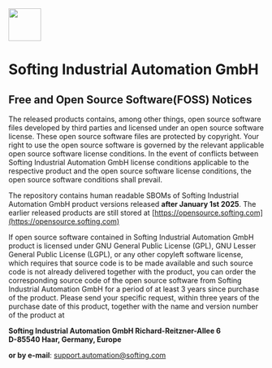 <img src="https://company.softing.com/typo3conf/ext/softingtheme/Resources/Public/Images/logo.png" height="64px">

# Softing Industrial Automation GmbH
## Free and Open Source Software(FOSS) Notices 

The released products contains, among other things, open source software files developed by third parties and licensed under an open source software license. These open source software files are protected by copyright. Your right to use the open source software is governed by the relevant applicable open source software license conditions. In the event of conflicts between Softing Industrial Automation GmbH license conditions applicable to the respective product and the open source software license conditions, the open source software conditions shall prevail. 

The repository contains human readable SBOMs of Softing Industrial Automation GmbH product versions released **after January 1st 2025**. The earlier released products are still stored at [https://opensource.softing.com](https://opensource.softing.com)

If open source software contained in Softing Industrial Automation GmbH product is licensed under GNU General Public License (GPL), GNU Lesser General Public License (LGPL), or any other copyleft software license, which requires that source code is to be made available and such source code is not already delivered together with the product, you can order the corresponding source code of the open source software from Softing Industrial Automation GmbH  for a period of at least 3 years since purchase of the product. Please send your specific request, within three years of the purchase date of this product, together with the name and version number of the product at

**Softing Industrial Automation GmbH
Richard-Reitzner-Allee 6  
D-85540 Haar, Germany, Europe**

**or by e-mail**: support.automation@softing.com
